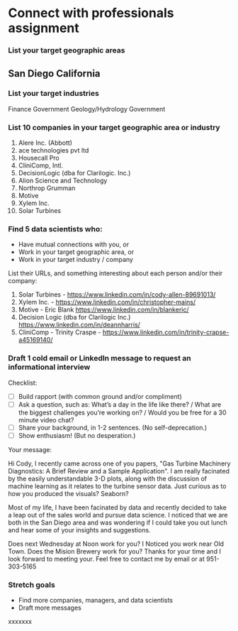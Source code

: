 # Connect with professionals assignment


### List your target geographic areas
San Diego California
- 


### List your target industries
Finance
Government
Geology/Hydrology
Government


### List 10 companies in your target geographic area or industry

1. Alere Inc. (Abbott)
2. ace technologies pvt ltd
3. Housecall Pro
4. CliniComp, Intl.
5. DecisionLogic (dba for Clarilogic. Inc.)
6. Alion Science and Technology
7. Northrop Grumman
8. Motive
9. Xylem Inc.
10. Solar Turbines



### Find 5 data scientists who:
- Have mutual connections with you, or
- Work in your target geographic area, or
- Work in your target industry / company

List their URLs, and something interesting about each person and/or their company:

1. Solar Turbines - https://www.linkedin.com/in/cody-allen-89691013/
2. Xylem Inc. - https://www.linkedin.com/in/christopher-mains/
3. Motive - Eric Blank https://www.linkedin.com/in/blankeric/
4. Decision Logic (dba for Clarilogic Inc.) https://www.linkedin.com/in/deannharris/
5. CliniComp - Trinity Craspe - https://www.linkedin.com/in/trinity-crapse-a45169140/


### Draft 1 cold email or LinkedIn message to request an informational interview

Checklist:

- [ ] Build rapport (with common ground and/or compliment)
- [ ] Ask a question, such as: What’s a day in the life like there? / What are the biggest challenges you’re working on? / Would you be free for a 30 minute video chat?
- [ ] Share your background, in 1-2 sentences. (No self-deprecation.)
- [ ] Show enthusiasm! (But no desperation.)

Your message:

Hi Cody,
I recently came across one of you papers, "Gas Turbine Machinery Diagnostics: A Brief Review and a Sample Application".  I am really facinated by the easily understandable 3-D plots, along with the discussion of machine learning as it relates to the turbine sensor data.  Just curious as to how you produced the visuals?  Seaborn?  

Most of my life, I have been facinated by data and recently decided to take a leap out of the sales world and pursue data science.  I noticed that we are both in the San Diego area and was wondering if I could take you out lunch and hear some of your insights and suggestions.

Does next Wednesday at Noon work for you?  I Noticed you work near Old Town.  Does the Mision Brewery work for you?  Thanks for your time and I look forward to meeting your.  Feel free to contact me by email or at 951-303-5165





### Stretch goals

- Find more companies, managers, and data scientists
- Draft more messages

xxxxxxx
